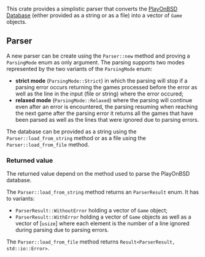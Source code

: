 This crate provides a simplistic parser that converts
the [PlayOnBSD Database](https://github.com/playonbsd/OpenBSD-Games-Database)
(either provided as a string or as a file) into a vector of `Game` objects.

## Parser
A new parser can be create using the `Parser::new` method and proving
a `ParsingMode` enum as only argument.
The parsing supports two modes represented by the two variants of the
`ParsingMode` enum:
* **strict mode** (`ParsingMode::Strict`) in which the parsing
 will stop if a parsing error occurs returning the games processed
before the error as well as the line in the input (file or string)
where the error occured;
* **relaxed mode** (`ParsingMode::Relaxed`) where the parsing
will continue even after an error is encountered, the parsing
resuming when reaching the next game after the parsing error
it returns all the games that have been parsed as well as
the lines that were ignored due to parsing errors.

The database can be provided as a string using the `Parser::load_from_string` method
or as a file using the `Parser::load_from_file` method.

### Returned value
The returned value depend on the method used to parse the PlayOnBSD database.

The `Parser::load_from_string` method returns an `ParserResult` enum. It has to variants:
* `ParserResult::WithoutError` holding a vector of `Game` object;
* `ParserResult::WithError` holding a vector of `Game` objects as well as
a vector of [`usize`] where each element is the number of a line ignored during parsing
due to parsing errors.

The `Parser::load_from_file` method returns `Result<ParserResult, std::io::Error>`.
